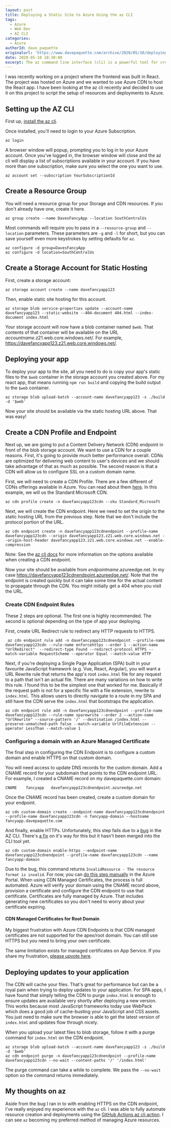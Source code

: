 ```yaml
---
layout: post
title: Deploying a Static Site to Azure Using the az CLI
tags:
  - Azure
  - Web Dev
  - AZ CLI
categories:
  - Azure
authorId: dave_paquette
originalurl: 'https://www.davepaquette.com/archive/2020/05/10/deploying-a-static-site-to-azure-using-the-az-cli.aspx'
date: 2020-05-10 18:30:00
excerpt: The az command line interface (cli) is a powerful tool for creating, modifying and deploying to Azure resources. Since it's a cli AND cross platform, it's also a great tool for automating your deployments. In this post, we'll use the az cli to deploy a static site to Azure.
---
```

I was recently working on a project where the frontend was built in React. The project was hosted on Azure and we wanted to use Azure CDN to host the React app. I have been looking at the az cli recently and decided to use it on this project to script the setup of resources and deployments to Azure.

## Setting up the AZ CLI
First up, [install the az cli](https://docs.microsoft.com/en-us/cli/azure/?view=azure-cli-latest).

Once installed, you'll need to login to your Azure Subscription.

```
az login
```

A browser window will popup, prompting you to log in to your Azure account. Once you've logged in, the browser window will close and the az cli will display a list of subscriptions available in your account. If you have more than one subscription, make sure you select the one you want to use.

```
az account set --subscription YourSubscriptionId
```

## Create a Resource Group
You will need a resource group for your Storage and CDN resources. If you don't already have one, create it here.
```
az group create --name DavesFancyApp --location SouthCentralUs
```

Most commands will require you to pass in a `--resource-group` and `--location` parameters. These parameters are `-g` and `-l` for short, but you can save yourself even more keystrokes by setting defaults for `az`.

```
az configure -d group=DavesFancyApp
az configure -d location=SouthCentralUs
```

## Create a Storage Account for Static Hosting

First, create a storage account:

```
az storage account create --name davefancyapp123
```

Then, enable static site hosting for this account.

```
az storage blob service-properties update --account-name davefancyapp123 --static-website --404-document 404.html --index-document index.html
```

Your storage account will now have a blob container named `$web`. That contents of that container will be available on the URL _accountname_.z21.web.core.windows.net/. For example, https://davefancyapp123.z21.web.core.windows.net/.

## Deploying your app
To deploy your app to the site, all you need to do is copy your app's static files to the `$web` container in the storage account you created above. For my react app, that means running `npm run build` and copying the build output to the `$web` container. 

```
az storage blob upload-batch --account-name davefancyapp123 -s ./build -d '$web'
```
Now your site should be available via the static hosting URL above. That was easy!

## Create a CDN Profile and Endpoint
Next up, we are going to put a Content Delivery Network (CDN) endpoint in front of the blob storage account. We want to use a CDN for a couple reasons. First, it's going to provide much better performance overall. CDNs are optimized for delivering web content to user's devices and we should take advantage of that as much as possible. The second reason is that a CDN will allow us to configure SSL on a custom domain name.

First, we will need to create a CDN Profile. There are a few different of CDNs offerings available in Azure. You can read about them [here](https://docs.microsoft.com/azure/cdn/cdn-features). In this example, we will us the Standard Microsoft CDN.

```
az cdn profile create -n davefancyapp123cdn --sku Standard_Microsoft
```

Next, we will create the CDN endpoint. Here we need to set the origin to the static hosting URL from the previous step. Note that we don't include the protocol portion of the URL.

```
az cdn endpoint create -n davefancyapp123cdnendpoint --profile-name davefancyapp123cdn --origin davefancyapp123.z21.web.core.windows.net --origin-host-header davefancyapp123.z21.web.core.windows.net --enable-compression
```

Note: See the [az cli docs](https://docs.microsoft.com/en-us/cli/azure/cdn/endpoint?view=azure-cli-latest#az-cdn-endpoint-create) for more information on the options available when creating a CDN endpoint.

Now your site should be available from _endpointname_.azureedge.net. In my case https://davefancyapp123cdnendpoint.azureedge.net/. Note that the endpoint is created quickly but it can take some time for the actual content to propagate through the CDN. You might initially get a 404 when you visit the URL.

### Create CDN Endpoint Rules
These 2 steps are optional. The first one is highly recommended. The second is optional depending on the type of app your deploying. 

First, create URL Redirect rule to redirect any HTTP requests to HTTPS.

```
 az cdn endpoint rule add -n davefancyapp123cdnendpoint --profile-name davefancyapp123cdn --rule-name enforcehttps --order 1 --action-name "UrlRedirect"  --redirect-type Found --redirect-protocol HTTPS --match-variable RequestScheme --operator Equal --match-value HTTP
```

Next, if you're deploying a Single Page Application (SPA) built in your favourite JavaScript framework (e.g. Vue, React, Angular), you will want a URL Rewrite rule that returns the app's root `index.html` file for any request to a path that isn't an actual file. There are many variations on how to write this rule. I found this to be the simplest one that worked for me. Basically if the request path is not for a specific file with a file extension, rewrite to `index.html`. This allows users to directly navigate to a route in my SPA and still have the CDN serve the `index.html` that bootstraps the application.

```
az cdn endpoint rule add -n davefancyapp123cdnendpoint --profile-name davefancyapp123cdn --rule-name sparewrite --order 2 --action-name "UrlRewrite" --source-pattern '/' --destination /index.html --preserve-unmatched-path false --match-variable UrlFileExtension --operator LessThan --match-value 1
```

### Configuring a domain with an Azure Managed Certificate
The final step in configuring the CDN Endpoint is to configure a custom domain and enable HTTPS on that custom domain.

You will need access to update DNS records for the custom domain. Add a CNAME record for your subdomain that points to the CDN endpoint URL. For example, I created a CNAME record on my davepaquette.com domain:

```
CNAME    fancyapp   davefancyapp123cdnendpoint.azureedge.net
```

Once the CNAME record has been created, create a custom domain for your endpoint. 

```
az cdn custom-domain create --endpoint-name davefancyapp123cdnendpoint --profile-name davefancyapp123cdn -n fancyapp-domain --hostname fancyapp.davepaquette.com
```

And finally, enable HTTPs. Unfortunately, this step fails due to a [bug](https://github.com/Azure/azure-cli/issues/12152) in the AZ CLI. There's [a fix](https://github.com/Azure/azure-cli/pull/12648) on it's way for this but it hasn't been merged into the CLI tool yet.

```
az cdn custom-domain enable-https --endpoint-name davefancyapp123cdnendpoint --profile-name davefancyapp123cdn --name fancyapp-domain
```

Due to the bug, this command returns `InvalidResource - The resource format is invalid`.  For now, you can [do this step manually](https://docs.microsoft.com/en-us/azure/cdn/cdn-custom-ssl?tabs=option-1-default-enable-https-with-a-cdn-managed-certificate) in the Azure Portal. When using CDN Managed Certificates, the process is full automated. Azure will verify your domain using the CNAME record above, provision a certificate and configure the CDN endpoint to use that certificate. Certificates are fully managed by Azure. That includes generating new certificates so you don't need to worry about your certificate expiring.

#### CDN Managed Certificates for Root Domain
My biggest frustration with Azure CDN Endpoints is that CDN managed certificates are not supported for the apex/root domain. You can still use HTTPS but you need to bring your own certificate. 

The same limitation exists for managed certificates on App Service. If you share my frustration, [please upvote here](https://feedback.azure.com/forums/169385-web-apps/suggestions/38981932-add-naked-domain-support-to-app-service-managed-ce).


## Deploying updates to your application
The CDN will cache your files. That's great for performance but can be a royal pain when trying to deploy updates to your application. For SPA apps, I have found that simply telling the CDN to purge `index.html` is enough to ensure updates are available very shortly after deploying a new version. This works because most JavaScript frameworks today use WebPack which does a good job of cache-busting your JavaScript and CSS assets. You just need to make sure the browser is able to get the latest version of `index.html` and updates flow through nicely.

When you upload your latest files to blob storage, follow it with a purge command for `index.html` on the CDN endpoint.

```
az storage blob upload-batch --account-name davefancyapp123 -s ./build -d '$web'
az cdn endpoint purge -n davefancyapp123cdnendpoint --profile-name davefancyapp123cdn --no-wait --content-paths '/' '/index.html'
```

The purge command can take a while to complete. We pass the `--no-wait` option so the command returns immediately. 

## My thoughts on az
Aside from the bug I ran in to with enabling HTTPS on the CDN endpoint, I've really enjoyed my experience with the `az` cli. I was able to fully automate resource creation and deployments using the [GitHub Actions az cli action](https://github.com/marketplace/actions/azure-cli-action). I can see `az` becoming my preferred method of managing Azure resources.
